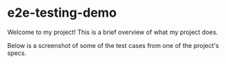 # e2e-testing-demo

Welcome to my project! This is a brief overview of what my project does.

Below is a screenshot of some of the test cases from one of the project's specs. 
